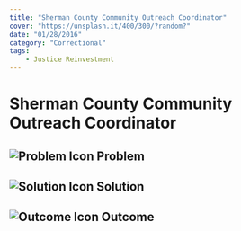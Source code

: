 ```yaml
---
title: "Sherman County Community Outreach Coordinator"
cover: "https://unsplash.it/400/300/?random?"
date: "01/28/2016"
category: "Correctional"
tags:
    - Justice Reinvestment 
---
```


# Sherman County Community Outreach Coordinator

## ![Problem Icon](https://github.com/google/material-design-icons/raw/master/alert/1x_web/ic_error_outline_black_48dp.png "Problem") Problem

## ![Solution Icon](https://github.com/google/material-design-icons/raw/master/action/1x_web/ic_lightbulb_outline_black_48dp.png "Solution") Solution

## ![Outcome Icon](https://github.com/google/material-design-icons/raw/master/action/1x_web/ic_view_list_black_48dp.png "Outcome") Outcome

